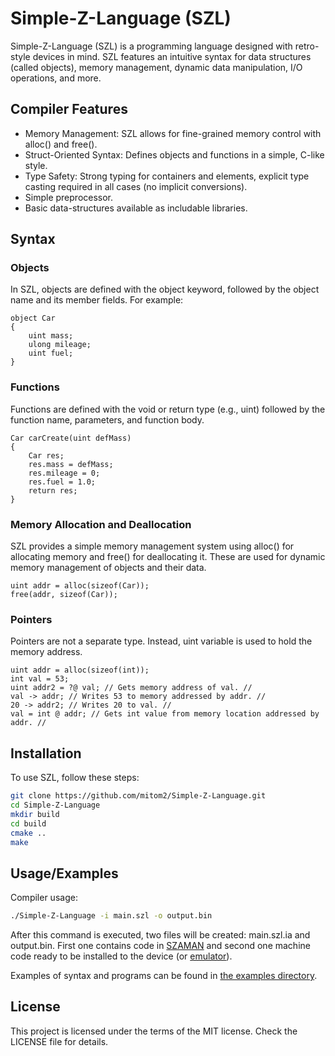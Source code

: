 
# Simple-Z-Language (SZL)

Simple-Z-Language (SZL) is a programming language designed with retro-style devices in mind. SZL features an intuitive syntax for data structures (called objects), memory management, dynamic data manipulation, I/O operations, and more.
## Compiler Features

- Memory Management: SZL allows for fine-grained memory control with alloc() and free().
- Struct-Oriented Syntax: Defines objects and functions in a simple, C-like style.
- Type Safety: Strong typing for containers and elements, explicit type casting required in all cases (no implicit conversions).
- Simple preprocessor.
- Basic data-structures available as includable libraries.
## Syntax
### Objects
In SZL, objects are defined with the object keyword, followed by the object name and its member fields. For example:

```szl
object Car
{
    uint mass;
    ulong mileage;
    uint fuel;
}
```
### Functions
Functions are defined with the void or return type (e.g., uint) followed by the function name, parameters, and function body.

```szl
Car carCreate(uint defMass)
{
    Car res;
    res.mass = defMass;
    res.mileage = 0;
    res.fuel = 1.0;
    return res;
}
```
### Memory Allocation and Deallocation
SZL provides a simple memory management system using alloc() for allocating memory and free() for deallocating it. These are used for dynamic memory management of objects and their data.

```szl
uint addr = alloc(sizeof(Car));
free(addr, sizeof(Car));
```

### Pointers
Pointers are not a separate type. Instead, uint variable is used to hold the memory address.

```szl
uint addr = alloc(sizeof(int));
int val = 53;
uint addr2 = ?@ val; // Gets memory address of val. //
val -> addr; // Writes 53 to memory addressed by addr. //
20 -> addr2; // Writes 20 to val. //
val = int @ addr; // Gets int value from memory location addressed by addr. //
```
## Installation

To use SZL, follow these steps:

```bash
git clone https://github.com/mitom2/Simple-Z-Language.git
cd Simple-Z-Language
mkdir build
cd build
cmake ..
make
```
## Usage/Examples
Compiler usage:
```bash
./Simple-Z-Language -i main.szl -o output.bin
```
After this command is executed, two files will be created: main.szl.ia and output.bin. First one contains code in [SZAMAN](https://github.com/mitom2/SZAMAN) and second one machine code ready to be installed to the device (or [emulator](https://github.com/mitom2/ZOE)).

Examples of syntax and programs can be found in [the examples directory](https://github.com/mitom2/Simple-Z-Language/tree/development/examples).
## License
This project is licensed under the terms of the MIT license. Check the LICENSE file for details.